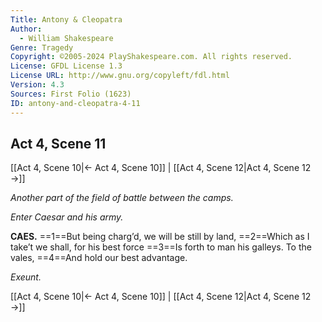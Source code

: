 ```yaml
---
Title: Antony & Cleopatra
Author: 
  - William Shakespeare
Genre: Tragedy
Copyright: ©2005-2024 PlayShakespeare.com. All rights reserved.
License: GFDL License 1.3
License URL: http://www.gnu.org/copyleft/fdl.html
Version: 4.3
Sources: First Folio (1623)
ID: antony-and-cleopatra-4-11
---
```


## Act 4, Scene 11
[[Act 4, Scene 10|← Act 4, Scene 10]] | [[Act 4, Scene 12|Act 4, Scene 12 →]]

*Another part of the field of battle between the camps.*

*Enter Caesar and his army.*

**CAES.**
==1==But being charg’d, we will be still by land,
==2==Which as I take’t we shall, for his best force
==3==Is forth to man his galleys. To the vales,
==4==And hold our best advantage.

*Exeunt.*

[[Act 4, Scene 10|← Act 4, Scene 10]] | [[Act 4, Scene 12|Act 4, Scene 12 →]]